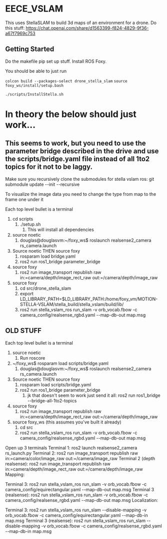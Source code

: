 # EECE_VSLAM
This uses StellaSLAM to build 3d maps of an environment for a drone.
Do this stuff:
https://chat.openai.com/share/d1563399-f824-4829-9f36-a67f7969c753

## Getting Started
Do the makefile pip set up stuff.
Install ROS Foxy.

You should be able to just run

`colcon build --packages-select drone_stella_slam`
`source foxy_ws/install/setup.bash`
<!-- Most of the install logic comes from the NUAV https://github.com/NEU-Project-MOTION/MOTION-STELLA-VSLAM/blob/main/README.md 

However, we made our own version of it to make sure we could set up our own version for other arbitrary systems as needed.
-->

`./scripts/InstallStella.sh`



# In theory the below should just work...

## This seems to work, but you need to use the parameter bridge described in the drive and use the scripts/bridge.yaml file instead of all 1to2 topics for it not to be laggy.

Make sure you recursively clone the submodules for stella vslam ros:
git submodule update --init --recursive

To visualize the image data you need to change the type from map to the frame one under it


Each top level bullet is a terminal
1. cd scripts
   1. ./setup.sh
      1. This will install all dependencies
2. source noetic
   1. douglas@douglasvm:~/foxy_ws$ roslaunch realsense2_camera rs_camera.launch
3. Source noetic THEN source foxy
   1. rosparam load bridge.yaml
   2. ros2 run ros1_bridge parameter_bridge
4. source foxy
   1. ros2 run image_transport republish raw in:=camera/depth/image_rect_raw out:=/camera/depth/image_raw
5. source foxy
   1. cd src/drone_stella_slam
   2. export LD_LIBRARY_PATH=$LD_LIBRARY_PATH:/home/foxy_vm/MOTION-STELLA-VSLAM/stella_build/stella_vslam/build/lib/
   3. ros2 run stella_vslam_ros run_slam -v orb_vocab.fbow -c camera_config/realsense_rgbd.yaml --map-db-out map.msg




## OLD STUFF
Each top level bullet is a terminal
1. source noetic
   1. Run roscore
2. ~/foxy_ws$ rosparam load scripts/bridge.yaml 
   1. douglas@douglasvm:~/foxy_ws$ roslaunch realsense2_camera rs_camera.launch
3. Source noetic THEN source foxy
   1. rosparam load scripts/bridge.yaml
   2. ros2 run ros1_bridge parameter_bridge
      1. jk that doesn't seem to work just send it all: ros2 run ros1_bridge --bridge-all-1to2-topics
4. source foxy
   1. ros2 run image_transport republish raw in:=camera/depth/image_rect_raw out:=/camera/depth/image_raw
5. source foxy_ws (this assumes you've built it already)
   1. cd src
   2. ros2 run stella_vslam_ros run_slam -v orb_vocab.fbow -c camera_config/realsense_rgbd.yaml --map-db-out map.msg



Open up 3 terminals
Terminal 1: ros2 launch realsense2_camera rs_launch.py
Terminal 2: ros2 run image_transport republish raw in:=camera/color/image_raw out:=/camera/image_raw
Terminal 2 (depth realsense): ros2 run image_transport republish raw in:=camera/depth/image_rect_raw out:=/camera/depth/image_raw
Mapping:

Terminal 3: ros2 run stella_vslam_ros run_slam -v orb_vocab.fbow -c camera_config/equirectangular.yaml --map-db-out map.msg
Terminal 3 (realsense): ros2 run stella_vslam_ros run_slam -v orb_vocab.fbow -c camera_config/realsense_rgbd.yaml --map-db-out map.msg
Localization:

Terminal 3: ros2 run stella_vslam_ros run_slam --disable-mapping -v orb_vocab.fbow -c camera_config/equirectangular.yaml --map-db-in map.msg
Terminal 3 (realsense): ros2 run stella_vslam_ros run_slam --disable-mapping -v orb_vocab.fbow -c camera_config/realsense_rgbd.yaml --map-db-in map.msg
